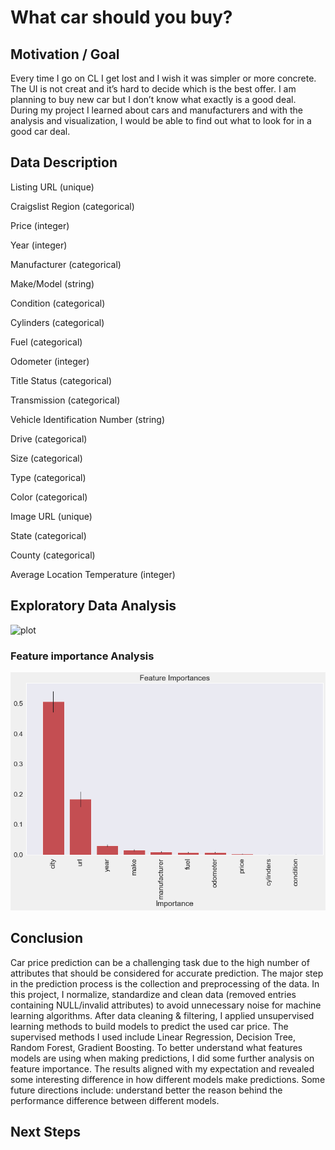 # What car should you buy?

## Motivation / Goal

Every time I go on CL I get lost and I wish it was simpler or more concrete. The UI is not creat and it’s hard to decide which is the best offer. I am planning to buy new car but I don’t know what exactly is a good deal. During my project I learned about cars and manufacturers and with the analysis and visualization, I would be able to find out what to look for in a good car deal.

## Data Description
Listing URL (unique)

Craigslist Region (categorical)

Price (integer)

Year (integer)

Manufacturer (categorical)

Make/Model (string)

Condition (categorical)

Cylinders (categorical)

Fuel (categorical)

Odometer (integer)

Title Status (categorical)

Transmission (categorical)

Vehicle Identification Number (string)

Drive (categorical)

Size (categorical)

Type (categorical)

Color (categorical)

Image URL (unique)

State (categorical)

County (categorical)

Average Location Temperature (integer)
## Exploratory Data Analysis
![plot](images/hist_num_cols.png)

### Feature importance Analysis
![plot](images/feature_importance.png)

## Conclusion

Car price prediction can be a challenging task due to the high number of attributes that should be considered for accurate prediction. The major step in the prediction process is the collection and preprocessing of the data. In this project, I normalize, standardize and clean data (removed entries containing NULL/invalid attributes) to avoid unnecessary noise for machine learning algorithms. After data cleaning & filtering, I applied unsupervised learning methods to build models to predict the used car price. The supervised methods I used include Linear Regression, Decision Tree, Random Forest, Gradient Boosting. To better understand what features models are using when making predictions, I did some further analysis on feature importance. The results aligned with my expectation and revealed some interesting difference in how different models make predictions. Some future directions include: understand better the reason behind the performance difference between different models.

## Next Steps